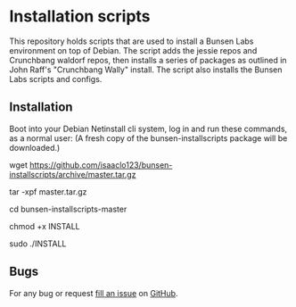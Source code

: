 Installation scripts
====================

This repository holds scripts that are used to install a Bunsen Labs environment on top of Debian. 
The script adds the jessie repos and Crunchbang waldorf repos, 
then installs a series of packages as outlined in John Raff's "Crunchbang Wally" install.
The script also installs the Bunsen Labs scripts and configs.

Installation
------------

Boot into your Debian Netinstall cli system,
log in and run these commands, as a normal user:
(A fresh copy of the bunsen-installscripts package will be downloaded.)

wget https://github.com/isaaclo123/bunsen-installscripts/archive/master.tar.gz

tar -xpf master.tar.gz

cd bunsen-installscripts-master

chmod +x INSTALL

sudo ./INSTALL


Bugs
----

For any bug or request [fill an issue][bug] on [GitHub][ghp].

  [bug]: https://github.com/BunsenLabs/scripts/issues
  [ghp]: https://github.com/BunsenLabs/scripts
